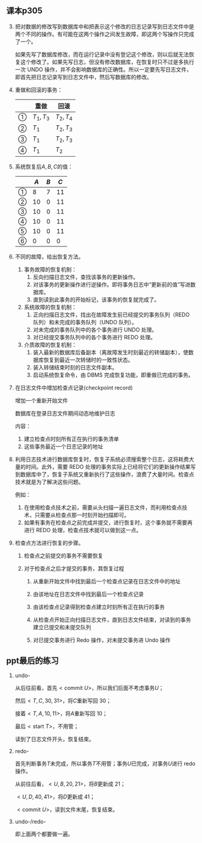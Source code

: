 ## 课本p305

3. 把对数据的修改写到数据库中和把表示这个修改的日志记录写到日志文件中是两个不同的操作。有可能在这两个操作之间发生故障，即这两个写操作只完成了一个。

   如果先写了数据库修改，而在运行记录中没有登记这个修改，则以后就无法恢复这个修改了。如果先写日志，但没有修改数据库，在恢复时只不过是多执行一次 UNDO 操作，并不会影响数据库的正确性。所以一定要先写日志文件，即首先把日志记录写到日志文件中，然后写数据库的修改。

4. 重做和回滚的事务：
   
   |      | 重做      | 回滚      |
   | ---- | --------- | --------- |
   | ①    | $T_1,T_3$ | $T_2,T_4$ |
   | ②    | $T_1$     | $T_2,T_3$ |
   | ③    | $T_1$     | $T_2,T_3$ |
   | ④    | $T_1$     | $T_2$     |
   
5. 系统恢复后$A,B,C$的值：

   |      | $A$  | $B$  | $C$  |
   | ---- | ---- | ---- | ---- |
   | ①    | 8    | 7    | 11   |
   | ②    | 10   | 0    | 11   |
   | ③    | 10   | 0    | 11   |
   | ④    | 10   | 0    | 11   |
   | ⑤    | 10   | 0    | 11   |
   | ⑥    | 0    | 0    | 0    |
   
5. 不同的故障，给出恢复方法。

   1. 事务故障的恢复机制：
      1. 反向扫描日志文件，查找该事务的更新操作。
      2. 对该事务的更新操作进行逆操作。即将事务日志中“更新前的值”写进数据库。
      3. 直到读到此事务的开始标记，该事务的恢复就完成了。
   2. 系统故障的恢复机制：
      1. 正向扫描日志文件，找出在故障发生前已经提交的事务队列（REDO 队列）和未完成的事务队列（UNDO 队列）。
      2. 对未完成的事务队列中的各个事务进行 UNDO 处理。
      3. 对已经提交事务队列中的各个事务进行 REDO 处理。
   3. 介质故障的恢复机制：
      1. 装入最新的数据库后备副本（离故障发生时刻最近的转储副本），使数据库恢复到最近一次转储时的一致性状态。
      2. 装入转储结束时刻的日志文件副本。
      3. 启动系统恢复命令，由 DBMS 完成恢复功能，即重做已完成的事务。
   
7. 在日志文件中增加检查点记录(checkpoint record) 

   增加一个重新开始文件

   数据库在登录日志文件期间动态地维护日志

   内容：

   1. 建立检查点时刻所有正在执行的事务清单
   2. 这些事务最近一个日志记录的地址

8. 利用日志技术进行数据库恢复时，恢复子系统必须搜索整个日志，这将耗费大量的时间。此外，需要 REDO 处理的事务实际上已经将它们的更新操作结果写到数据库中了，恢复子系统又重新执行了这些操作，浪费了大量时间。检查点技术就是为了解决这些问题。

   例如：

   1. 在使用检查点技术之前，需要从头扫描一遍日志文件，而利用检查点技术，只需要从检查点那一时刻开始扫描即可。
   2. 如果有事务在检查点之前完成并提交，进行恢复时，这个事务就不需要再进行 REDO 处理，检查点技术就可以做到这一点。

9. 检查点方法进行恢复的步骤。

   1. 检查点之前提交的事务不需要恢复

   2. 对于检查点之后才提交的事务，其恢复过程

      1. 从重新开始文件中找到最后一个检查点记录在日志文件中的地址

      2. 由该地址在日志文件中找到最后一个检查点记录
      3. 由该检查点记录得到检查点建立时刻所有正在执行的事务
      4. 从检查点开始正向扫描日志文件，直到日志文件结束，对读到的事务建立已提交和未提交队列
      5. 对已提交事务进行 Redo 操作，对未提交事务进 Undo 操作

## ppt最后的练习

1. undo-

   从后往前看，首先$<\mathrm{commit\ }U>$，所以我们后面不考虑事务$U$；

   然后$<T,C,30,31>$，将$C$重新写回 30；

   接着$<T,A,10,11>$，将$A$重新写回 10；

   最后$<\mathrm{start\ }T>$，不用管；

   读到了日志文件开头，恢复结束。

2. redo-

   首先判断事务$T$未完成，所以事务$T$不用管；事务$U$已完成，对事务$U$进行 redo 操作。

   从前往后看，$<U,B,20,21>$，将$B$更新成 21；

   $<U,D,40,41>$，将$D$更新成 41；

   $<\mathrm{commit\ }U>$，读到文件末尾，恢复结束。

3. undo-/redo-

   即上面两个都要做一遍。